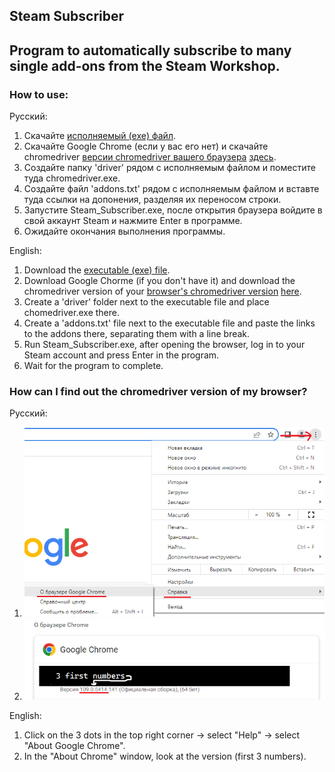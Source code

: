 ## Steam Subscriber

## Program to automatically subscribe to many single add-ons from the Steam Workshop.

### How to use:
Русский:
1. Скачайте [исполняемый (exe) файл](https://github.com/CNGN3MYHDA/Steam-Subscriber/releases).
2. Скачайте Google Chrome (если у вас его нет) и скачайте chromedriver [версии chromedriver вашего браузера](#guide) [здесь](https://chromedriver.storage.googleapis.com/index.html).
3. Создайте папку 'driver' рядом с исполняемым файлом и поместите туда chromedriver.exe.
4. Создайте файл 'addons.txt' рядом с исполняемым файлом и вставте туда ссылки на допонения, разделяя их переносом строки.
5. Запустите Steam_Subscriber.exe, после открытия браузера войдите в свой аккаунт Steam и нажмите Enter в программе.
6. Ожидайте окончания выполнения программы.

English:
1. Download the [executable (exe) file](https://github.com/CNGN3MYHDA/Steam-Subscriber/releases).
2. Download Google Chorme (if you don't have it) and download the chromedriver version of your [browser's chromedriver version](#guide) [here](https://chromedriver.storage.googleapis.com/index.html).
3. Create a 'driver' folder next to the executable file and place chomedriver.exe there.
4. Create a 'addons.txt' file next to the executable file and paste the links to the addons there, separating them with a line break.
5. Run Steam_Subscriber.exe, after opening the browser, log in to your Steam account and press Enter in the program.
6. Wait for the program to complete.
	
### <a id="guide">How can I find out the chromedriver version of my browser?</a>
Русский:
1. ![Нажмите на 3 точки в правом верхнем углу → выберете "Справка" → выберете "О браузере Google Chrome"](https://github.com/CNGN3MYHDA/Steam-Subscriber/blob/main/images/how_1.png?raw=true)
2. ![В окне "О браузере Chrome" посотрите на версию (первые 3 числа)](https://github.com/CNGN3MYHDA/Steam-Subscriber/blob/main/images/how_2.png?raw=true)

English:
1. Click on the 3 dots in the top right corner → select "Help" → select "About Google Chrome".
2. In the "About Chrome" window, look at the version (first 3 numbers).
